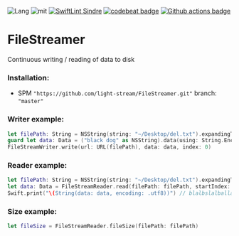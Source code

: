 ![Lang](https://img.shields.io/badge/Language-Swift-orange.svg)
![mit](https://img.shields.io/badge/License-MIT-brightgreen.svg)
[![SwiftLint Sindre](https://img.shields.io/badge/SwiftLint-Sindre-hotpink.svg)](https://github.com/sindresorhus/swiftlint-sindre)
[![codebeat badge](https://codebeat.co/badges/50260726-90be-4083-a558-2717c1ecb928)](https://codebeat.co/projects/github-com-eonist-filestreamer-master)
[![Github actions badge](https://badgen.net/github/checks/eonist/FileStreamer?icon=github&label=Build%20Status)](https://github.com/eonist/FileStreamer/actions)

# FileStreamer
Continuous writing / reading of data to disk

### Installation:
- SPM `"https://github.com/light-stream/FileStreamer.git"` branch: `"master"`

### Writer example:
```swift
let filePath: String = NSString(string: "~/Desktop/del.txt").expandingTildeInPath
guard let data: Data = ("black dog" as NSString).data(using: String.Encoding.utf8.rawValue) else {Swift.print("unable to create data");return}
FileStreamWriter.write(url: URL(filePath), data: data, index: 0)
```

### Reader example:
```swift
let filePath: String = NSString(string: "~/Desktop/del.txt").expandingTildeInPath
let data: Data = FileStreamReader.read(filePath: filePath, startIndex: 50, endIndex: 100)
Swift.print("\(String(data: data, encoding: .utf8))") // blalbslalballabalbla...
```

### Size example:
```swift
let fileSize = FileStreamReader.fileSize(filePath: filePath)
```
